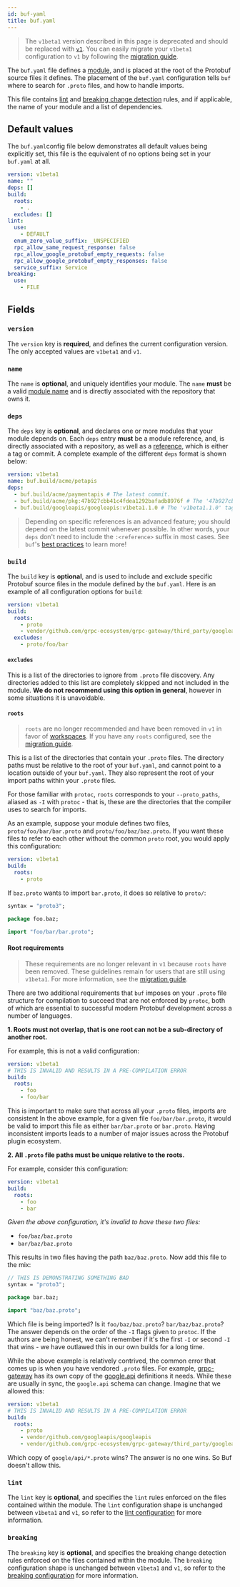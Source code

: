 ```yaml
---
id: buf-yaml
title: buf.yaml
---
```


> The `v1beta1` version described in this page is deprecated and should be
> replaced with [`v1`](../v1/buf-yaml.md). You can easily migrate your `v1beta1`
> configuration to `v1` by following the
> [migration guide](../v1beta1-migration-guide.md).

The `buf.yaml` file defines a [module](../../bsr/overview.mdx#modules), and is
placed at the root of the Protobuf source files it defines. The placement of the
`buf.yaml` configuration tells `buf` where to search for `.proto` files, and how
to handle imports.

This file contains [lint](../../lint/reference/rules) and
[breaking change detection](../../breaking/rules.md) rules, and if applicable,
the name of your module and a list of dependencies.

## Default values

The `buf.yaml`config file below demonstrates all default values being explicitly
set, this file is the equivalent of no options being set in your `buf.yaml` at
all.

```yaml title="buf.yaml"
version: v1beta1
name: ""
deps: []
build:
  roots:
    - .
  excludes: []
lint:
  use:
    - DEFAULT
  enum_zero_value_suffix: _UNSPECIFIED
  rpc_allow_same_request_response: false
  rpc_allow_google_protobuf_empty_requests: false
  rpc_allow_google_protobuf_empty_responses: false
  service_suffix: Service
breaking:
  use:
    - FILE
```

## Fields

### `version`

The `version` key is **required**, and defines the current configuration
version. The only accepted values are `v1beta1` and `v1`.

### `name`

The `name` is **optional**, and uniquely identifies your module. The `name`
**must** be a valid [module name](../../bsr/overview.mdx#modules) and is
directly associated with the repository that owns it.

### `deps`

The `deps` key is **optional**, and declares one or more modules that your
module depends on. Each `deps` entry **must** be a module reference, and, is
directly associated with a repository, as well as a
[reference](../../bsr/overview.mdx#referencing-a-module), which is either a tag
or commit. A complete example of the different `deps` format is shown below:

```yaml title="buf.yaml"
version: v1beta1
name: buf.build/acme/petapis
deps:
  - buf.build/acme/paymentapis # The latest commit.
  - buf.build/acme/pkg:47b927cbb41c4fdea1292bafadb8976f # The '47b927cbb41c4fdea1292bafadb8976f' commit.
  - buf.build/googleapis/googleapis:v1beta1.1.0 # The 'v1beta1.1.0' tag.
```

> Depending on specific references is an advanced feature; you should depend on
> the latest commit whenever possible. In other words, your `deps` don't need to
> include the `:<reference>` suffix in most cases. See `buf`'s
> [best practices](../../best-practices/module-development.md) to learn more!

### `build`

The `build` key is **optional**, and is used to include and exclude specific
Protobuf source files in the module defined by the `buf.yaml`. Here is an
example of all configuration options for `build`:

```yaml title="buf.yaml"
version: v1beta1
build:
  roots:
    - proto
    - vendor/github.com/grpc-ecosystem/grpc-gateway/third_party/googleapis
  excludes:
    - proto/foo/bar
```

#### `excludes`

This is a list of the directories to ignore from `.proto` file discovery. Any
directories added to this list are completely skipped and not included in the
module. **We do not recommend using this option in general**, however in some
situations it is unavoidable.

#### `roots`

> `roots` are no longer recommended and have been removed in `v1` in favor of
> [workspaces](../../reference/workspaces.mdx). If you have any `roots`
> configured, see the [migration guide](../v1beta1-migration-guide.md).

This is a list of the directories that contain your `.proto` files. The
directory paths must be relative to the root of your `buf.yaml`, and cannot
point to a location outside of your `buf.yaml`. They also represent the root of
your import paths within your `.proto` files.

For those familiar with `protoc`, `roots` corresponds to your `--proto_paths`,
aliased as `-I` with `protoc` - that is, these are the directories that the
compiler uses to search for imports.

As an example, suppose your module defines two files, `proto/foo/bar/bar.proto`
and `proto/foo/baz/baz.proto`. If you want these files to refer to each other
without the common `proto` root, you would apply this configuration:

```yaml title="buf.yaml"
version: v1beta1
build:
  roots:
    - proto
```

If `baz.proto` wants to import `bar.proto`, it does so relative to `proto/`:

```protobuf title="proto/foo/baz/baz.proto"
syntax = "proto3";

package foo.baz;

import "foo/bar/bar.proto";
```

#### Root requirements

> These requirements are no longer relevant in `v1` because `roots` have been
> removed. These guidelines remain for users that are still using `v1beta1`. For
> more information, see the [migration guide](../v1beta1-migration-guide.md).

There are two additional requirements that `buf` imposes on your `.proto` file
structure for compilation to succeed that are not enforced by `protoc`, both of
which are essential to successful modern Protobuf development across a number of
languages.

**1. Roots must not overlap, that is one root can not be a sub-directory of
another root.**

For example, this is not a valid configuration:

```yaml title="buf.yaml"
version: v1beta1
# THIS IS INVALID AND RESULTS IN A PRE-COMPILATION ERROR
build:
  roots:
    - foo
    - foo/bar
```

This is important to make sure that across all your `.proto` files, imports are
consistent In the above example, for a given file `foo/bar/bar.proto`, it would
be valid to import this file as either `bar/bar.proto` or `bar.proto`. Having
inconsistent imports leads to a number of major issues across the Protobuf
plugin ecosystem.

**2. All `.proto` file paths must be unique relative to the roots.**

For example, consider this configuration:

```yaml title="buf.yaml"
version: v1beta1
build:
  roots:
    - foo
    - bar
```

_Given the above configuration, it's invalid to have these two files:_

- `foo/baz/baz.proto`
- `bar/baz/baz.proto`

This results in two files having the path `baz/baz.proto`. Now add this file to
the mix:

```protobuf title="bar/baz/bat.proto"
// THIS IS DEMONSTRATING SOMETHING BAD
syntax = "proto3";

package bar.baz;

import "baz/baz.proto";
```

Which file is being imported? Is it `foo/baz/baz.proto`? `bar/baz/baz.proto`?
The answer depends on the order of the `-I` flags given to `protoc`. If the
authors are being honest, we can't remember if it's the first `-I` or second
`-I` that wins - we have outlawed this in our own builds for a long time.

While the above example is relatively contrived, the common error that comes up
is when you have vendored `.proto` files. For example,
[grpc-gateway](https://github.com/grpc-ecosystem/grpc-gateway/tree/master/third_party/googleapis/google)
has its own copy of the
[google.api](https://github.com/googleapis/googleapis/tree/master/google/api)
definitions it needs. While these are usually in sync, the `google.api` schema
can change. Imagine that we allowed this:

```yaml title="buf.yaml"
version: v1beta1
# THIS IS INVALID AND RESULTS IN A PRE-COMPILATION ERROR
build:
  roots:
    - proto
    - vendor/github.com/googleapis/googleapis
    - vendor/github.com/grpc-ecosystem/grpc-gateway/third_party/googleapis
```

Which copy of `google/api/*.proto` wins? The answer is no one wins. So Buf
doesn't allow this.

### `lint`

The `lint` key is **optional**, and specifies the `lint` rules enforced on the
files contained within the module. The `lint` configuration shape is unchanged
between `v1beta1` and `v1`, so refer to the
[lint configuration](../../lint/configuration.md) for more information.

### `breaking`

The `breaking` key is **optional**, and specifies the breaking change detection
rules enforced on the files contained within the module. The `breaking`
configuration shape is unchanged between `v1beta1` and `v1`, so refer to the
[breaking configuration](../../breaking/configuration.md) for more information.

